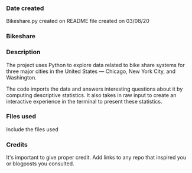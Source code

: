 ### Date created
Bikeshare.py created on
README file created on 03/08/20

### Bikeshare

### Description
The project uses Python to explore data related to bike share systems for three major cities in the United States — Chicago, New York City, and Washington.

The code imports the data and answers interesting questions about it by computing descriptive statistics. It also takes in raw input to create an interactive experience in the terminal to present these statistics.

### Files used
Include the files used

### Credits
It's important to give proper credit. Add links to any repo that inspired you or blogposts you consulted.
